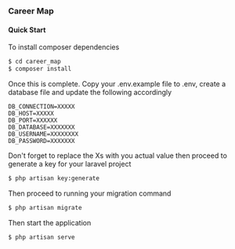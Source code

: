 ### Career Map

#### Quick Start
To install composer dependencies
```bash
$ cd career_map
$ composer install
```
Once this is complete. Copy your .env.example file to .env, create a database file and update the following accordingly

 ```env
DB_CONNECTION=XXXXX
DB_HOST=XXXXX
DB_PORT=XXXXXX
DB_DATABASE=XXXXXXX
DB_USERNAME=XXXXXXXX
DB_PASSWORD=XXXXXXX
```
Don't forget to replace the Xs with you actual value then proceed to generate a key for your laravel project

```bash
$ php artisan key:generate
```

Then proceed to running your migration command

```bash
$ php artisan migrate
```

Then start the application

```bash
$ php artisan serve
```
